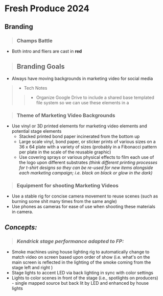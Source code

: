 
# Fresh Produce 2024

## Branding
>### Champs Battle
- Both intro and fliers are cast in **red** 

>## Branding Goals
- Always have moving backgrounds in marketing video for social media
>- Tech Notes
>>- Organize Google Drive to include a shared base templated file system so we can use these elements in a 

>### Theme of Marketing Video Backgrounds

- Use vinyl or 3D printed elements for marketing video elements and potential stage elements
  - Stacked printed bond paper incinerated from the bottom up
  - Large scale vinyl, bond paper, or sticker prints of various sizes on a 36 x 64 plate with a variety of sizes (probably in a Fibonacci pattern per plate in the scale of the reusable graphic)
  - Use covering sprays or various physical effects to film each use of the logo upon different substrates *(think different printing processes for t-shirt designs so they can be re-used for new items alongside each marketing campaign; i.e. black on black or glow in the dark)*

>### Equipment for shooting Marketing Videos

- Use a stable rig for concise camera movement to reuse scenes (such as burning some shit many times from the same angle)
- Use phones as cameras for ease of use when shooting these materials in camera.

## *Concepts:*
>### *Kendrick stage performance adapted to FP:*
- Smoke machines using house lighting rig to automatically change to match video on screen based upon order of show (i.e. what's on the main screen is reflected in the lighting of the smoke coming from the stage left and right )
- Stage lights to accent LED via back lighting in sync with color settings
- Lights to color scenes in front of the stage (i.e., spotlights on producers) - single mapped source but back lit by LED and enhanced by house lights


